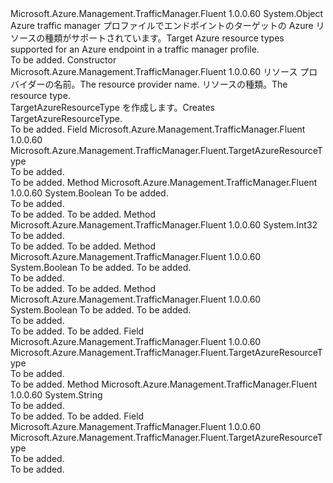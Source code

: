 <Type Name="TargetAzureResourceType" FullName="Microsoft.Azure.Management.TrafficManager.Fluent.TargetAzureResourceType">
  <TypeSignature Language="C#" Value="public class TargetAzureResourceType" />
  <TypeSignature Language="ILAsm" Value=".class public auto ansi beforefieldinit TargetAzureResourceType extends System.Object" />
  <TypeSignature Language="DocId" Value="T:Microsoft.Azure.Management.TrafficManager.Fluent.TargetAzureResourceType" />
  <TypeSignature Language="VB.NET" Value="Public Class TargetAzureResourceType" />
  <TypeSignature Language="F#" Value="type TargetAzureResourceType = class" />
  <AssemblyInfo>
    <AssemblyName>Microsoft.Azure.Management.TrafficManager.Fluent</AssemblyName>
    <AssemblyVersion>1.0.0.60</AssemblyVersion>
  </AssemblyInfo>
  <Base>
    <BaseTypeName>System.Object</BaseTypeName>
  </Base>
  <Interfaces />
  <Docs>
    <summary>
             <span data-ttu-id="3bfea-101">Azure traffic manager プロファイルでエンドポイントのターゲットの Azure リソースの種類がサポートされています。</span><span class="sxs-lookup"><span data-stu-id="3bfea-101">Target Azure resource types supported for an Azure endpoint in a traffic manager profile.</span></span>
             </summary>
    <remarks>To be added.</remarks>
  </Docs>
  <Members>
    <Member MemberName=".ctor">
      <MemberSignature Language="C#" Value="public TargetAzureResourceType (string resourceProviderName, string resourceType);" />
      <MemberSignature Language="ILAsm" Value=".method public hidebysig specialname rtspecialname instance void .ctor(string resourceProviderName, string resourceType) cil managed" />
      <MemberSignature Language="DocId" Value="M:Microsoft.Azure.Management.TrafficManager.Fluent.TargetAzureResourceType.#ctor(System.String,System.String)" />
      <MemberSignature Language="VB.NET" Value="Public Sub New (resourceProviderName As String, resourceType As String)" />
      <MemberSignature Language="F#" Value="new Microsoft.Azure.Management.TrafficManager.Fluent.TargetAzureResourceType : string * string -&gt; Microsoft.Azure.Management.TrafficManager.Fluent.TargetAzureResourceType" Usage="new Microsoft.Azure.Management.TrafficManager.Fluent.TargetAzureResourceType (resourceProviderName, resourceType)" />
      <MemberType>Constructor</MemberType>
      <AssemblyInfo>
        <AssemblyName>Microsoft.Azure.Management.TrafficManager.Fluent</AssemblyName>
        <AssemblyVersion>1.0.0.60</AssemblyVersion>
      </AssemblyInfo>
      <Parameters>
        <Parameter Name="resourceProviderName" Type="System.String" />
        <Parameter Name="resourceType" Type="System.String" />
      </Parameters>
      <Docs>
        <param name="resourceProviderName"><span data-ttu-id="3bfea-102">リソース プロバイダーの名前。</span><span class="sxs-lookup"><span data-stu-id="3bfea-102">The resource provider name.</span></span></param>
        <param name="resourceType"><span data-ttu-id="3bfea-103">リソースの種類。</span><span class="sxs-lookup"><span data-stu-id="3bfea-103">The resource type.</span></span></param>
        <summary>
             <span data-ttu-id="3bfea-104">TargetAzureResourceType を作成します。</span><span class="sxs-lookup"><span data-stu-id="3bfea-104">Creates TargetAzureResourceType.</span></span>
             </summary>
        <remarks>To be added.</remarks>
      </Docs>
    </Member>
    <Member MemberName="CloudService">
      <MemberSignature Language="C#" Value="public static readonly Microsoft.Azure.Management.TrafficManager.Fluent.TargetAzureResourceType CloudService;" />
      <MemberSignature Language="ILAsm" Value=".field public static initonly class Microsoft.Azure.Management.TrafficManager.Fluent.TargetAzureResourceType CloudService" />
      <MemberSignature Language="DocId" Value="F:Microsoft.Azure.Management.TrafficManager.Fluent.TargetAzureResourceType.CloudService" />
      <MemberSignature Language="VB.NET" Value="Public Shared ReadOnly CloudService As TargetAzureResourceType " />
      <MemberSignature Language="F#" Value=" staticval mutable CloudService : Microsoft.Azure.Management.TrafficManager.Fluent.TargetAzureResourceType" Usage="Microsoft.Azure.Management.TrafficManager.Fluent.TargetAzureResourceType.CloudService" />
      <MemberType>Field</MemberType>
      <AssemblyInfo>
        <AssemblyName>Microsoft.Azure.Management.TrafficManager.Fluent</AssemblyName>
        <AssemblyVersion>1.0.0.60</AssemblyVersion>
      </AssemblyInfo>
      <ReturnValue>
        <ReturnType>Microsoft.Azure.Management.TrafficManager.Fluent.TargetAzureResourceType</ReturnType>
      </ReturnValue>
      <Docs>
        <summary>To be added.</summary>
        <remarks>To be added.</remarks>
      </Docs>
    </Member>
    <Member MemberName="Equals">
      <MemberSignature Language="C#" Value="public override bool Equals (object obj);" />
      <MemberSignature Language="ILAsm" Value=".method public hidebysig virtual instance bool Equals(object obj) cil managed" />
      <MemberSignature Language="DocId" Value="M:Microsoft.Azure.Management.TrafficManager.Fluent.TargetAzureResourceType.Equals(System.Object)" />
      <MemberSignature Language="VB.NET" Value="Public Overrides Function Equals (obj As Object) As Boolean" />
      <MemberSignature Language="F#" Value="override this.Equals : obj -&gt; bool" Usage="targetAzureResourceType.Equals obj" />
      <MemberType>Method</MemberType>
      <AssemblyInfo>
        <AssemblyName>Microsoft.Azure.Management.TrafficManager.Fluent</AssemblyName>
        <AssemblyVersion>1.0.0.60</AssemblyVersion>
      </AssemblyInfo>
      <ReturnValue>
        <ReturnType>System.Boolean</ReturnType>
      </ReturnValue>
      <Parameters>
        <Parameter Name="obj" Type="System.Object" />
      </Parameters>
      <Docs>
        <param name="obj">To be added.</param>
        <summary>To be added.</summary>
        <returns>To be added.</returns>
        <remarks>To be added.</remarks>
      </Docs>
    </Member>
    <Member MemberName="GetHashCode">
      <MemberSignature Language="C#" Value="public override int GetHashCode ();" />
      <MemberSignature Language="ILAsm" Value=".method public hidebysig virtual instance int32 GetHashCode() cil managed" />
      <MemberSignature Language="DocId" Value="M:Microsoft.Azure.Management.TrafficManager.Fluent.TargetAzureResourceType.GetHashCode" />
      <MemberSignature Language="VB.NET" Value="Public Overrides Function GetHashCode () As Integer" />
      <MemberSignature Language="F#" Value="override this.GetHashCode : unit -&gt; int" Usage="targetAzureResourceType.GetHashCode " />
      <MemberType>Method</MemberType>
      <AssemblyInfo>
        <AssemblyName>Microsoft.Azure.Management.TrafficManager.Fluent</AssemblyName>
        <AssemblyVersion>1.0.0.60</AssemblyVersion>
      </AssemblyInfo>
      <ReturnValue>
        <ReturnType>System.Int32</ReturnType>
      </ReturnValue>
      <Parameters />
      <Docs>
        <summary>To be added.</summary>
        <returns>To be added.</returns>
        <remarks>To be added.</remarks>
      </Docs>
    </Member>
    <Member MemberName="op_Equality">
      <MemberSignature Language="C#" Value="public static bool operator == (Microsoft.Azure.Management.TrafficManager.Fluent.TargetAzureResourceType lhs, Microsoft.Azure.Management.TrafficManager.Fluent.TargetAzureResourceType rhs);" />
      <MemberSignature Language="ILAsm" Value=".method public static hidebysig specialname bool op_Equality(class Microsoft.Azure.Management.TrafficManager.Fluent.TargetAzureResourceType lhs, class Microsoft.Azure.Management.TrafficManager.Fluent.TargetAzureResourceType rhs) cil managed" />
      <MemberSignature Language="DocId" Value="M:Microsoft.Azure.Management.TrafficManager.Fluent.TargetAzureResourceType.op_Equality(Microsoft.Azure.Management.TrafficManager.Fluent.TargetAzureResourceType,Microsoft.Azure.Management.TrafficManager.Fluent.TargetAzureResourceType)" />
      <MemberSignature Language="VB.NET" Value="Public Shared Operator == (lhs As TargetAzureResourceType, rhs As TargetAzureResourceType) As Boolean" />
      <MemberSignature Language="F#" Value="static member ( = ) : Microsoft.Azure.Management.TrafficManager.Fluent.TargetAzureResourceType * Microsoft.Azure.Management.TrafficManager.Fluent.TargetAzureResourceType -&gt; bool" Usage="lhs = rhs" />
      <MemberType>Method</MemberType>
      <AssemblyInfo>
        <AssemblyName>Microsoft.Azure.Management.TrafficManager.Fluent</AssemblyName>
        <AssemblyVersion>1.0.0.60</AssemblyVersion>
      </AssemblyInfo>
      <ReturnValue>
        <ReturnType>System.Boolean</ReturnType>
      </ReturnValue>
      <Parameters>
        <Parameter Name="lhs" Type="Microsoft.Azure.Management.TrafficManager.Fluent.TargetAzureResourceType" />
        <Parameter Name="rhs" Type="Microsoft.Azure.Management.TrafficManager.Fluent.TargetAzureResourceType" />
      </Parameters>
      <Docs>
        <param name="lhs">To be added.</param>
        <param name="rhs">To be added.</param>
        <summary>To be added.</summary>
        <returns>To be added.</returns>
        <remarks>To be added.</remarks>
      </Docs>
    </Member>
    <Member MemberName="op_Inequality">
      <MemberSignature Language="C#" Value="public static bool operator != (Microsoft.Azure.Management.TrafficManager.Fluent.TargetAzureResourceType lhs, Microsoft.Azure.Management.TrafficManager.Fluent.TargetAzureResourceType rhs);" />
      <MemberSignature Language="ILAsm" Value=".method public static hidebysig specialname bool op_Inequality(class Microsoft.Azure.Management.TrafficManager.Fluent.TargetAzureResourceType lhs, class Microsoft.Azure.Management.TrafficManager.Fluent.TargetAzureResourceType rhs) cil managed" />
      <MemberSignature Language="DocId" Value="M:Microsoft.Azure.Management.TrafficManager.Fluent.TargetAzureResourceType.op_Inequality(Microsoft.Azure.Management.TrafficManager.Fluent.TargetAzureResourceType,Microsoft.Azure.Management.TrafficManager.Fluent.TargetAzureResourceType)" />
      <MemberSignature Language="VB.NET" Value="Public Shared Operator != (lhs As TargetAzureResourceType, rhs As TargetAzureResourceType) As Boolean" />
      <MemberSignature Language="F#" Value="static member op_Inequality : Microsoft.Azure.Management.TrafficManager.Fluent.TargetAzureResourceType * Microsoft.Azure.Management.TrafficManager.Fluent.TargetAzureResourceType -&gt; bool" Usage="Microsoft.Azure.Management.TrafficManager.Fluent.TargetAzureResourceType.op_Inequality (lhs, rhs)" />
      <MemberType>Method</MemberType>
      <AssemblyInfo>
        <AssemblyName>Microsoft.Azure.Management.TrafficManager.Fluent</AssemblyName>
        <AssemblyVersion>1.0.0.60</AssemblyVersion>
      </AssemblyInfo>
      <ReturnValue>
        <ReturnType>System.Boolean</ReturnType>
      </ReturnValue>
      <Parameters>
        <Parameter Name="lhs" Type="Microsoft.Azure.Management.TrafficManager.Fluent.TargetAzureResourceType" />
        <Parameter Name="rhs" Type="Microsoft.Azure.Management.TrafficManager.Fluent.TargetAzureResourceType" />
      </Parameters>
      <Docs>
        <param name="lhs">To be added.</param>
        <param name="rhs">To be added.</param>
        <summary>To be added.</summary>
        <returns>To be added.</returns>
        <remarks>To be added.</remarks>
      </Docs>
    </Member>
    <Member MemberName="PublicIP">
      <MemberSignature Language="C#" Value="public static readonly Microsoft.Azure.Management.TrafficManager.Fluent.TargetAzureResourceType PublicIP;" />
      <MemberSignature Language="ILAsm" Value=".field public static initonly class Microsoft.Azure.Management.TrafficManager.Fluent.TargetAzureResourceType PublicIP" />
      <MemberSignature Language="DocId" Value="F:Microsoft.Azure.Management.TrafficManager.Fluent.TargetAzureResourceType.PublicIP" />
      <MemberSignature Language="VB.NET" Value="Public Shared ReadOnly PublicIP As TargetAzureResourceType " />
      <MemberSignature Language="F#" Value=" staticval mutable PublicIP : Microsoft.Azure.Management.TrafficManager.Fluent.TargetAzureResourceType" Usage="Microsoft.Azure.Management.TrafficManager.Fluent.TargetAzureResourceType.PublicIP" />
      <MemberType>Field</MemberType>
      <AssemblyInfo>
        <AssemblyName>Microsoft.Azure.Management.TrafficManager.Fluent</AssemblyName>
        <AssemblyVersion>1.0.0.60</AssemblyVersion>
      </AssemblyInfo>
      <ReturnValue>
        <ReturnType>Microsoft.Azure.Management.TrafficManager.Fluent.TargetAzureResourceType</ReturnType>
      </ReturnValue>
      <Docs>
        <summary>To be added.</summary>
        <remarks>To be added.</remarks>
      </Docs>
    </Member>
    <Member MemberName="ToString">
      <MemberSignature Language="C#" Value="public override string ToString ();" />
      <MemberSignature Language="ILAsm" Value=".method public hidebysig virtual instance string ToString() cil managed" />
      <MemberSignature Language="DocId" Value="M:Microsoft.Azure.Management.TrafficManager.Fluent.TargetAzureResourceType.ToString" />
      <MemberSignature Language="VB.NET" Value="Public Overrides Function ToString () As String" />
      <MemberSignature Language="F#" Value="override this.ToString : unit -&gt; string" Usage="targetAzureResourceType.ToString " />
      <MemberType>Method</MemberType>
      <AssemblyInfo>
        <AssemblyName>Microsoft.Azure.Management.TrafficManager.Fluent</AssemblyName>
        <AssemblyVersion>1.0.0.60</AssemblyVersion>
      </AssemblyInfo>
      <ReturnValue>
        <ReturnType>System.String</ReturnType>
      </ReturnValue>
      <Parameters />
      <Docs>
        <summary>To be added.</summary>
        <returns>To be added.</returns>
        <remarks>To be added.</remarks>
      </Docs>
    </Member>
    <Member MemberName="WebApp">
      <MemberSignature Language="C#" Value="public static readonly Microsoft.Azure.Management.TrafficManager.Fluent.TargetAzureResourceType WebApp;" />
      <MemberSignature Language="ILAsm" Value=".field public static initonly class Microsoft.Azure.Management.TrafficManager.Fluent.TargetAzureResourceType WebApp" />
      <MemberSignature Language="DocId" Value="F:Microsoft.Azure.Management.TrafficManager.Fluent.TargetAzureResourceType.WebApp" />
      <MemberSignature Language="VB.NET" Value="Public Shared ReadOnly WebApp As TargetAzureResourceType " />
      <MemberSignature Language="F#" Value=" staticval mutable WebApp : Microsoft.Azure.Management.TrafficManager.Fluent.TargetAzureResourceType" Usage="Microsoft.Azure.Management.TrafficManager.Fluent.TargetAzureResourceType.WebApp" />
      <MemberType>Field</MemberType>
      <AssemblyInfo>
        <AssemblyName>Microsoft.Azure.Management.TrafficManager.Fluent</AssemblyName>
        <AssemblyVersion>1.0.0.60</AssemblyVersion>
      </AssemblyInfo>
      <ReturnValue>
        <ReturnType>Microsoft.Azure.Management.TrafficManager.Fluent.TargetAzureResourceType</ReturnType>
      </ReturnValue>
      <Docs>
        <summary>To be added.</summary>
        <remarks>To be added.</remarks>
      </Docs>
    </Member>
  </Members>
</Type>
